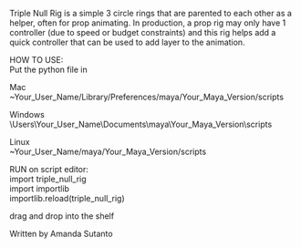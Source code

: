 Triple Null Rig is a simple 3 circle rings that are parented to each other as a helper, often for prop animating.
In production, a prop rig may only have 1 controller (due to speed or budget constraints)  and this rig helps add a quick controller that can be used to add layer to the animation.

HOW TO USE:<br>
Put the python file in

Mac
~Your_User_Name/Library/Preferences/maya/Your_Maya_Version/scripts

Windows
\Users\Your_User_Name\Documents\maya\Your_Maya_Version\scripts

Linux<br>
~Your_User_Name/maya/Your_Maya_Version/scripts


RUN on script editor:<br>
import triple_null_rig <br>
import importlib <br>
importlib.reload(triple_null_rig)

drag and drop into the shelf

Written by Amanda Sutanto
